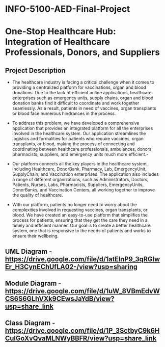 # INFO-5100-AED-Final-Project

# One-Stop Healthcare Hub: Integration of Healthcare Professionals, Donors, and Suppliers


## Project Description
- The healthcare industry is facing a critical challenge when it comes to providing a centralized platform for vaccinations, organ and blood donations. Due to the lack of efficient online applications, healthcare enterprises such as emergency units, supply chains, organ and blood donation banks find it difficult to coordinate and work together seamlessly. As a result, patients in need of vaccines, organ transplants or blood face numerous hindrances in the process.

- To address this problem, we have developed a comprehensive application that provides an integrated platform for all the enterprises involved in the healthcare system. Our application streamlines the logistics and formalities for patients who require vaccines, organ transplants, or blood, making the process of connecting and coordinating between healthcare professionals, ambulances, donors, pharmacists, suppliers, and emergency units much more efficient.- 

- Our platform connects all the key players in the healthcare system, including Healthcare, DonorBank, Pharmacy, Lab, EmergencyUnit, SupplyChain, and Vaccination enterprises. The application also includes a range of different organizations, such as Administrators, Doctors, Patients, Nurses, Labs, Pharmacists, Suppliers, EmergencyUnits, DonorBanks, and Vaccination Centers, all working together to improve the quality of healthcare.

- With our platform, patients no longer need to worry about the complexities involved in requesting vaccines, organ transplants, or blood. We have created an easy-to-use platform that simplifies the process for patients, ensuring that they get the care they need in a timely and efficient manner. Our goal is to create a better healthcare system, one that is responsive to the needs of patients and works to ensure their wellbeing.

## UML Diagram - https://drive.google.com/file/d/1atElnP9_3qRGIwEr_H3CynEChUfLA02-/view?usp=sharing

## Module Diagram - https://drive.google.com/file/d/1uW_8VBmEdvWCS6S6GLhVXk9CEwsJaYdB/view?usp=share_link

## Class Diagram - https://drive.google.com/file/d/1P_3SctbyC9k6HCuIGoXvQvaMLNWyBBFR/view?usp=share_link
